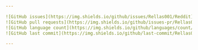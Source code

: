 ```yaml
---

![GitHub issues](https://img.shields.io/github/issues/Rellas001/Reddit)
![GitHub pull requests](https://img.shields.io/github/issues-pr/Rellas001/Reddit)
![GitHub language count](https://img.shields.io/github/languages/count/Rellas001/Reddit)
![GitHub last commit](https://img.shields.io/github/last-commit/Rellas001/Reddit)

---
```

